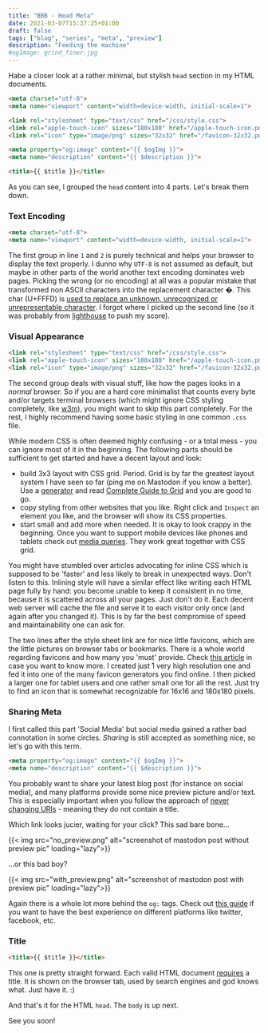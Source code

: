 ```yaml
---
title: "BBB - Head Meta"
date: 2021-03-07T15:37:25+01:00
draft: false
tags: ["blog", "series", "meta", "preview"]
description: "Feeding the machine"
#ogImage: grind_finer.jpg
---
```


Habe a closer look at a rather minimal, but stylish `head` section in my HTML documents.

```html
<meta charset="utf-8">
<meta name="viewport" content="width=device-width, initial-scale=1">

<link rel="stylesheet" type="text/css" href="/css/style.css">
<link rel="apple-touch-icon" sizes="180x180" href="/apple-touch-icon.png">
<link rel="icon" type="image/png" sizes="32x32" href="/favicon-32x32.png">

<meta property="og:image" content="{{ $ogImg }}">
<meta name="description" content="{{ $description }}">

<title>{{ $title }}</title>
```

As you can see, I grouped the `head` content into 4 parts. Let's break them down.

### Text Encoding

```html
<meta charset="utf-8">
<meta name="viewport" content="width=device-width, initial-scale=1">
```

The first group in line `1` and `2` is purely technical and helps your browser to display the text properly. I dunno why `UTF-8` is not assumed as default, but maybe in other parts of the world another text encoding dominates web pages. Picking the wrong (or no encoding) at all was a popular mistake that transformed non ASCII characters into the replacement character �. This char (U+FFFD) is [used to replace an unknown, unrecognized or unrepresentable character](https://en.wikipedia.org/wiki/Specials_(Unicode_block)). I forgot where I picked up the second line (so it was probably from [lighthouse](https://web.dev/measure) to push my score).

### Visual Appearance

```html
<link rel="stylesheet" type="text/css" href="/css/style.css">
<link rel="apple-touch-icon" sizes="180x180" href="/apple-touch-icon.png">
<link rel="icon" type="image/png" sizes="32x32" href="/favicon-32x32.png">
```

The second group deals with visual stuff, like how the pages looks in a _normal_ browser. So if you are a hard core minimalist that counts every byte and/or targets terminal browsers (which might ignore CSS styling completely, like [w3m](http://manpages.ubuntu.com/manpages/bionic/man1/w3m.1.html)), you might want to skip this part completely. For the rest, I highly recommend having some basic styling in one common `.css` file.

While modern CSS is often deemed highly confusing - or a total mess - you can ignore most of it in the beginning. The following parts should be sufficient to get started and have a decent layout and look:

- build 3x3 layout with CSS grid. Period. Grid is by far the greatest layout system I have seen so far (ping me on Mastodon if you know a better). Use a [generator](https://grid.layoutit.com/) and read [Complete Guide to Grid](https://css-tricks.com/snippets/css/complete-guide-grid/) and you are good to go.
- copy styling from other websites that you like. Right click and `Inspect` an element you like, and the browser will show its CSS properties.
- start small and add more when needed. It is okay to look crappy in the beginning. Once you want to support mobile devices like phones and tablets check out [media queries](https://developer.mozilla.org/en-US/docs/Web/CSS/Media_Queries/Using_media_queries). They work great together with CSS grid.

You might have stumbled over articles advocating for inline CSS which is supposed to be 'faster' and less likely to break in unexpected ways. Don't listen to this. Inlining style will have a similar effect like writing each HTML page fully by hand: you become unable to keep it consistent in no time, because it is scattered across all your pages. Just don't do it. Each decent web server will cache the file and serve it to each visitor only once (and again after you changed it). This is by far the best compromise of speed and maintainability one can ask for.

The two lines after the style sheet link are for nice little favicons, which are the little pictures on browser tabs or bookmarks. There is a whole world regarding favicons and how many you 'must' provide. Check [this article](https://sympli.io/blog/heres-everything-you-need-to-know-about-favicons-in-2020/) in case you want to know more. I created just 1 very high resolution one and fed it into one of the many favicon generators you find online. I then picked a larger one for tablet users and one rather small one for all the rest. Just try to find an icon that is somewhat recognizable for 16x16 and 180x180 pixels.

### Sharing Meta

I first called this part 'Social Media' but social media gained a rather bad connotation in some circles. _Sharing_ is still accepted as something nice, so let's go with this term.

```html
<meta property="og:image" content="{{ $ogImg }}">
<meta name="description" content="{{ $description }}">
```

You probably want to share your latest blog post (for instance on social media), and many platforms provide some nice preview picture and/or text. This is especially important when you follow the approach of [never changing URIs](https://www.w3.org/Provider/Style/URI) - meaning they do not contain a title.

Which link looks jucier, waiting for your click? This sad bare bone...

{{< img src="no_preview.png" alt="screenshot of mastodon post without preview pic" loading="lazy">}}

...or this bad boy?

{{< img src="with_preview.png" alt="screenshot of mastodon post with preview pic" loading="lazy">}}

Again there is a whole lot more behind the `og:` tags. Check out [this guide](https://css-tricks.com/essential-meta-tags-social-media/) if you want to have the best experience on different platforms like twitter, facebook, etc.

### Title

```html
<title>{{ $title }}</title>
```

This one is pretty straight forward. Each valid HTML document [requires](https://www.w3schools.com/tags/tag_title.asp) a title. It is shown on the browser tab, used by search engines and god knows what. Just have it. :)

And that's it for the HTML `head`. The `body` is up next. 

See you soon!





